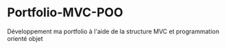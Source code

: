 # Portfolio-MVC-POO
Développement ma portfolio à l'aide de la structure MVC et programmation orienté objet
